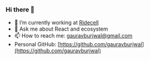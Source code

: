 ### Hi there 👋

- 🔭 I’m currently working at [Ridecell](https://ridecell.com)
- 💬 Ask me about React and ecosystem
- 📫 How to reach me: gauravburjwal@gmail.com
- Personal GitHub: [https://github.com/gauravburjwal](https://github.com/gauravburjwal)
